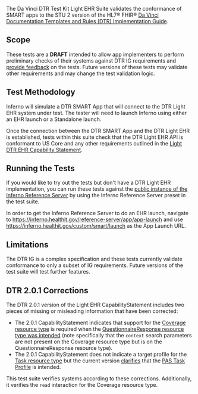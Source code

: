 The Da Vinci DTR Test Kit Light EHR Suite validates the conformance of SMART apps
to the STU 2 version of the HL7® FHIR®
[Da Vinci Documentation Templates and Rules (DTR) Implementation Guide](https://hl7.org/fhir/us/davinci-dtr/STU2/).

## Scope

These tests are a **DRAFT** intended to allow app implementers to perform
preliminary checks of their systems against DTR IG requirements and [provide
feedback](https://github.com/inferno-framework/davinci-dtr-test-kit/issues)
on the tests. Future versions of these tests may validate other
requirements and may change the test validation logic.

## Test Methodology

Inferno will simulate a DTR SMART App that will connect to the DTR Light EHR system under test. The tester will need to launch Inferno using either an EHR launch or a Standalone launch.

Once the connection between the DTR SMART App and the DTR Light EHR is established, tests within this suite check that the DTR Light EHR API is conformant to US Core and any other requirements outlined in the [Light DTR EHR Capability Statement](https://hl7.org/fhir/us/davinci-dtr/STU2/CapabilityStatement-light-dtr-ehr.html#root).

## Running the Tests

If you would like to try out the tests but don't have a DTR Light EHR implementation, you can run these tests against the [public instance of the Inferno Reference Server](https://inferno.healthit.gov/reference-server/r4/) by using the Inferno Reference Server preset in the test suite.

In order to get the Inferno Reference Server to do an EHR launch, navigate to https://inferno.healthit.gov/reference-server/app/app-launch and use https://inferno.healthit.gov/custom/smart/launch as the App Launch URL.

## Limitations

The DTR IG is a complex specification and these tests currently validate conformance to only
a subset of IG requirements. Future versions of the test suite will test further
features.

## DTR 2.0.1 Corrections

The DTR 2.0.1 version of the Light EHR CapabilityStatement includes two pieces of missing or misleading information that have been corrected:

- The 2.0.1 CapabilityStatement indicates that support for the [Coverage resource type](https://hl7.org/fhir/us/davinci-dtr/STU2/CapabilityStatement-light-dtr-ehr.html#coverage) is required when the [QuestionnaireResponse resource type was intended](https://build.fhir.org/ig/HL7/davinci-dtr/CapabilityStatement-light-dtr-ehr-311.html#questionnaireresponse) (note specifically that the `context` search parameters are not present on the Coverage resource type but is on the QuestionnaireResponse resource type).
- The 2.0.1 CapabilityStatement does not indicate a target profile for the [Task resource type](https://hl7.org/fhir/us/davinci-dtr/STU2/CapabilityStatement-light-dtr-ehr.html#task) but the current version [clarifies](https://build.fhir.org/ig/HL7/davinci-dtr/CapabilityStatement-light-dtr-ehr-311.html#task) that the [PAS Task Profile](http://hl7.org/fhir/us/davinci-pas/StructureDefinition/profile-task) is intended.

This test suite verifies systems according to these corrections. Additionally, it verifies the `read` interaction for the Coverage resource type.
